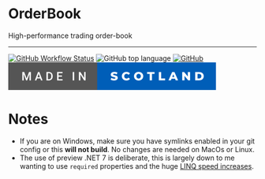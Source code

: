 # OrderBook
High-performance trading order-book

----
[![GitHub Workflow Status](https://img.shields.io/github/workflow/status/hughesjs/OrderBook/.NET%20Continuous%20Integration?label=BUILD%20CI&style=for-the-badge)](https://github.com/hughesjs/dotnet-6-ci-cd-template/actions)
![GitHub top language](https://img.shields.io/github/languages/top/hughesjs/OrderBook?style=for-the-badge)
[![GitHub](https://img.shields.io/github/license/hughesjs/OrderBook?style=for-the-badge)](LICENSE)
![FTB](https://raw.githubusercontent.com/hughesjs/custom-badges/master/made-in/made-in-scotland.svg)


# Notes

- If you are on Windows, make sure you have symlinks enabled in your git config or this **will not build**. No changes are needed on MacOs or Linux.
- The use of preview .NET 7 is deliberate, this is largely down to me wanting to use `required` properties and the huge [LINQ speed increases](https://devblogs.microsoft.com/dotnet/performance_improvements_in_net_7/).
